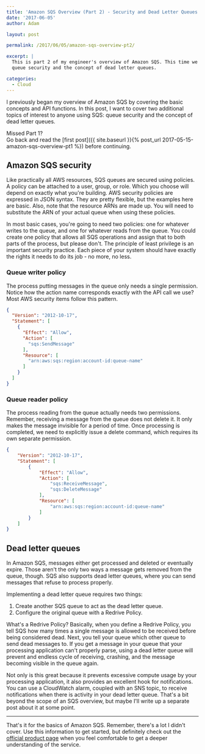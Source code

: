 ```yaml
---
title: 'Amazon SQS Overview (Part 2) - Security and Dead Letter Queues'
date: '2017-06-05'
author: Adam

layout: post

permalink: /2017/06/05/amazon-sqs-overview-pt2/

excerpt: |
  This is part 2 of my engineer's overview of Amazon SQS. This time we'll cover
  queue security and the concept of dead letter queues.

categories:
  - Cloud
---
```

I previously began my overview of Amazon SQS by covering the basic concepts and
API functions. In this post, I want to cover two additional topics of interest
to anyone using SQS: queue security and the concept of dead letter queues.

<!-- Card linking to part 1 -->
<div class="card border-info mb-3">

<div class="card-header bg-info text-white">
<i class="fas fa-link"></i> Missed Part 1?
</div>

<div class="card-body" markdown="1">
Go back and read the
[first post]({{ site.baseurl }}{% post_url 2017-05-15-amazon-sqs-overview-pt1 %})
before continuing.
</div>

</div>

## Amazon SQS security

Like practically all AWS resources, SQS queues are secured using policies. A
policy can be attached to a user, group, or role. Which you choose will depend
on exactly what you're building. AWS security policies are expressed in JSON
syntax. They are pretty flexible, but the examples here are basic. Also, note
that the resource ARNs are made up. You will need to substitute the ARN of your
actual queue when using these policies.

In most basic cases, you're going to need two policies: one for whatever writes
to the queue, and one for whatever reads from the queue. You could create one
policy that allows all SQS operations and assign that to both parts of the
process, but please don't. The principle of least privilege is an important
security practice. Each piece of your system should have exactly the rights it
needs to do its job - no more, no less.

### Queue writer policy

The process putting messages in the queue only needs a single permission. Notice
how the action name corresponds exactly with the API call we use? Most AWS
security items follow this pattern.

``` json
{
  "Version": "2012-10-17",
  "Statement": [
    {
      "Effect": "Allow",
      "Action": [
        "sqs:SendMessage"
      ],
      "Resource": [
        "arn:aws:sqs:region:account-id:queue-name"
      ]
    }
  ]
}
```

### Queue reader policy

The process reading from the queue actually needs two permissions. Remember,
receiving a message from the queue does not delete it. It only makes the message
invisible for a period of time. Once processing is completed, we need to
explicitly issue a delete command, which requires its own separate permission.

``` json
{
    "Version": "2012-10-17",
    "Statement": [
        {
            "Effect": "Allow",
            "Action": [
                "sqs:ReceiveMessage",
                "sqs:DeleteMessage"
            ],
            "Resource": [
                "arn:aws:sqs:region:account-id:queue-name"
            ]
        }
    ]
}
```

## Dead letter queues

In Amazon SQS, messages either get processed and deleted or eventually expire.
Those aren't the only two ways a message gets removed from the queue, though.
SQS also supports dead letter queues, where you can send messages that refuse to
process properly.

Implementing a dead letter queue requires two things:

1. Create another SQS queue to act as the dead letter queue.
2. Configure the original queue with a Redrive Policy.

What's a Redrive Policy? Basically, when you define a Redrive Policy, you tell
SQS how many times a single message is allowed to be received before being
considered dead. Next, you tell your queue which other queue to send dead
messages to. If you get a message in your queue that your processing application
can't properly parse, using a dead letter queue will prevent and endless cycle
of receiving, crashing, and the message becoming visible in the queue again.

Not only is this great because it prevents excessive compute usage by your
processing application, it also provides an excellent hook for notifications.
You can use a CloudWatch alarm, coupled with an SNS topic, to receive
notifications when there is activity in your dead letter queue. That's a bit
beyond the scope of an SQS overview, but maybe I'll write up a separate post
about it at some point.

---

That's it for the basics of Amazon SQS. Remember, there's a lot I didn't cover.
Use this information to get started, but definitely check out the
[official product page](https://aws.amazon.com/sqs)
when you feel comfortable to get a
deeper understanding of the service.
